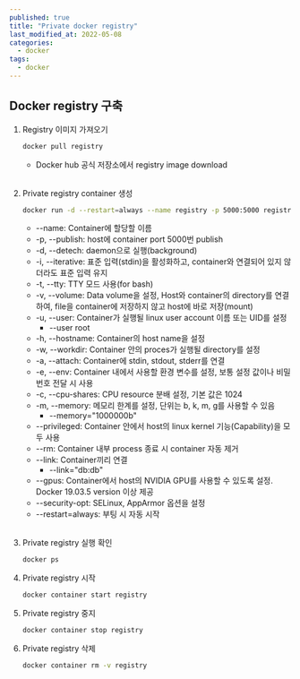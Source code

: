 ```yaml
---
published: true
title: "Private docker registry"
last_modified_at: 2022-05-08
categories:
  - docker
tags:
  - docker
---
```


## Docker registry 구축
1. Registry 이미지 가져오기
    ```sh
    docker pull registry
    ```
     - Docker hub 공식 저장소에서 registry image download<br><br>

2. Private registry container 생성
    ```sh
    docker run -d --restart=always --name registry -p 5000:5000 registry
    ```
     - --name: Container에 할당할 이름
     - -p, --publish: host에 container port 5000번 publish
     - -d, --detech: daemon으로 실행(background)
     - -i, --iterative: 표준 입력(stdin)을 활성화하고, container와 연결되어 있지 않더라도 표준 입력 유지
     - -t, --tty: TTY 모드 사용(for bash)
     - -v, --volume: Data volume을 설정, Host와 container의 directory를 연결하여, file을 container에 저장하지 않고 host에 바로 저장(mount)
     - -u, --user: Container가 실행될 linux user account 이름 또는 UID를 설정
       - --user root
     - -h, --hostname: Container의 host name을 설정
     - -w, --workdir: Container 안의 proces가 실행될 directory를 설정
     - -a, --attach: Container에 stdin, stdout, stderr를 연결
     - -e, --env: Container 내에서 사용할 환경 변수를 설정, 보통 설정 값이나 비밀번호 전달 시 사용
     - -c, --cpu-shares: CPU resource 분배 설정, 기본 값은 1024
     - -m, --memory: 메모리 한계를 설정, 단위는 b, k, m, g를 사용할 수 있음
       - --memory="1000000b"
     - --privileged: Container 안에서 host의 linux kernel 기능(Capability)을 모두 사용
     - --rm: Container 내부 process 종료 시 container 자동 제거
     - --link: Container끼리 연결
       - --link="db:db"
     - --gpus: Container에서 host의 NVIDIA GPU를 사용할 수 있도록 설정. Docker 19.03.5 version 이상 제공
     - --security-opt: SELinux, AppArmor 옵션을 설정
     - --restart=always: 부팅 시 자동 시작<br><br>

3. Private registry 실행 확인
    ```sh
    docker ps
    ```

4. Private registry 시작
    ```sh
    docker container start registry
    ```

5. Private registry 중지
    ```sh
    docker container stop registry
    ```

6. Private registry 삭제
    ```sh
    docker container rm -v registry
    ```